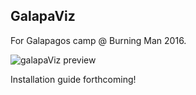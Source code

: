 ## GalapaViz

For Galapagos camp @ Burning Man 2016.

![galapaViz preview](https://cloud.githubusercontent.com/assets/73099/18494665/8a02822c-79e5-11e6-9280-be7d8079a68d.png)

Installation guide forthcoming!
